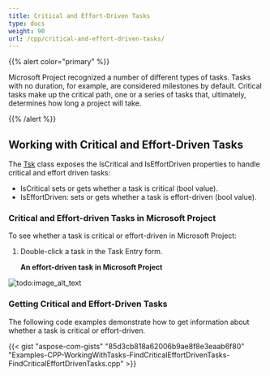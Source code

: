 ```yaml
---
title: Critical and Effort-Driven Tasks
type: docs
weight: 90
url: /cpp/critical-and-effort-driven-tasks/
---
```


{{% alert color="primary" %}} 

Microsoft Project recognized a number of different types of tasks. Tasks with no duration, for example, are considered milestones by default. Critical tasks make up the critical path, one or a series of tasks that, ultimately, determines how long a project will take.

{{% /alert %}} 
## **Working with Critical and Effort-Driven Tasks**
The [Tsk](http://www.aspose.com/api/net/tasks/aspose.tasks/tsk) class exposes the IsCritical and IsEffortDriven properties to handle critical and effort driven tasks:

- IsCritical sets or gets whether a task is critical (bool value).
- IsEffortDriven: sets or gets whether a task is effort-driven (bool value).
### **Critical and Effort-driven Tasks in Microsoft Project**
To see whether a task is critical or effort-driven in Microsoft Project:

1. Double-click a task in the Task Entry form.

   **An effort-driven task in Microsoft Project** 

![todo:image_alt_text](/download/attachments/16286623/1772931600)
### **Getting Critical and Effort-Driven Tasks**
The following code examples demonstrate how to get information about whether a task is critical or effort-driven.

{{< gist "aspose-com-gists" "85d3cb818a62006b9ae8f8e3eaab6f80" "Examples-CPP-WorkingWithTasks-FindCriticalEffortDrivenTasks-FindCriticalEffortDrivenTasks.cpp" >}}
